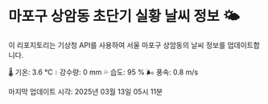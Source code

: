 
# 마포구 상암동 초단기 실황 날씨 정보 🌤️

이 리포지토리는 기상청 API를 사용하여 서울 마포구 상암동의 날씨 정보를 업데이트합니다. 

🌡️ 기온: 3.6 ℃
💧 강수량: 0 mm
💦 습도: 95 %
🌬️ 풍속: 0.8 m/s

마지막 업데이트 시각: 2025년 03월 13일 05시 11분    
